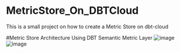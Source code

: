 # MetricStore_On_DBTCloud
This is a small project on how to create a Metric Store on dbt-cloud

#Metric Store Architecture Using DBT Semantic Metric Layer
![image](https://github.com/bkpanda/MetricStore_On_DBTCloud/assets/17488507/3c13a6d6-2889-45d0-9e8a-c9c1c6d41535)
![image](https://github.com/bkpanda/MetricStore_On_DBTCloud/assets/17488507/45cab67c-f16d-4cf1-9cf0-c7ff40f3ae5c)
